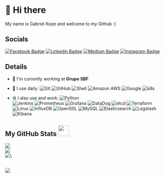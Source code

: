# 👋 Hi there

My name is Gabriel Kope and welcome to my Github :)

## Socials

[![Facebook Badge](https://img.shields.io/badge/-gabriel.kope-blue?style=plastic&logo=Facebook&logoColor=white&link=https://www.facebook.com/gabriel.kope/)](https://www.facebook.com/gabriel.kope/)
[![Linkedin Badge](https://img.shields.io/badge/-gabrielkope-blue?style=plastic&logo=Linkedin&logoColor=white&link=https://www.linkedin.com/in/gabrielkope/)](https://www.linkedin.com/in/gabrielkope/)
[![Medium Badge](https://img.shields.io/badge/-@gkope-black?style=plastic&labelColor=000000&logo=Medium&link=https://medium.com/@gkope/)](https://medium.com/@gkope)
[![Instagram Badge](https://img.shields.io/badge/-gabrielkope-purple?style=plastic&logo=instagram&logoColor=white&link=https://instagram.com/gabrielkope/)](https://instagram.com/gabrielkope)

## Details

- 🏢 I'm currently working at **Grupo SBF**
- 🚀 I use daily:
  ![Git](https://img.shields.io/badge/-Git-black?style=plastic&logo=git)
  ![GitHub](https://img.shields.io/badge/-GitHub-181717?style=plastic&logo=github)
  ![Shell](https://img.shields.io/badge/-Shell-blasck?style=plastic&logo=Shell)
  ![Amazon AWS](https://img.shields.io/badge/Amazon%20AWS-232F3E?style=plastic&logo=amazon-aws)
  ![Google](https://img.shields.io/badge/GCP-232F3E?style=plastic&logo=Google)
  ![k8s](https://img.shields.io/badge/k8s-232F3E?style=plastic&logo=kubernetes)
 
- ⚙️ I also use and work: 
 ![Python](https://img.shields.io/badge/-python-394989?style=plastic&logo=Python)  
 ![Jenkins](https://img.shields.io/badge/-Jenkins-black?style=plastic&logo=Jenkins) 
 ![Prometheus](https://img.shields.io/badge/-prometheus-394989?style=plastic&logo=Prometheus) 
 ![Grafana](https://img.shields.io/badge/-grafana-394989?style=plastic&logo=Grafana) 
 ![DataDog](https://img.shields.io/badge/-datadog-394989?style=plastic&logo=DataDog) 
 ![etcd](https://img.shields.io/badge/-etcd-394989?style=plastic&logo=etcd) 
 ![Terraform](https://img.shields.io/badge/-terraform-394989?style=plastic&logo=Terraform) 
 ![Linux](https://img.shields.io/badge/Linux-black?style=flat-square&logo=linux)
 ![InfluxDB](https://img.shields.io/badge/InfluxDB-black?style=flat-square&logo=influxdb)
 ![OpenSSL](https://img.shields.io/badge/OpenSSL-black?style=flat-square&logo=openssl)
 ![MySQL](https://img.shields.io/badge/-MySQL-black?style=flat-square&logo=mysql)
 ![Elasticsearch](https://img.shields.io/badge/Elasticsearch-005571?style=flat-square&logo=elasticsearch)
 ![Logstash](https://img.shields.io/badge/Logstash-005571?style=flat-square&logo=logstash)
 ![Kibana](https://img.shields.io/badge/Kibana-005571?style=flat-square&logo=kibana)


##  My GitHub Stats <img src = "https://i.pinimg.com/originals/65/c4/f4/65c4f452571be1261e9c623f7da488ac.gif" width = 35px> 
 
 [![](https://github-readme-streak-stats.herokuapp.com?user=gkope&theme=solarized-dark&hide_border=true)](https://git.io/streak-stats)\
 ![](https://github-profile-summary-cards.vercel.app/api/cards/profile-details?username=gkope&theme=solarized_dark)\
 ![](https://github-profile-summary-cards.vercel.app/api/cards/productive-time?username=gkope&theme=solarized_dark)\
 
 ##
 
 ![](https://komarev.com/ghpvc/?username=gkope&label=Profile%20views&color=0e75b6&style=flat&theme=solarized_dark)
 
